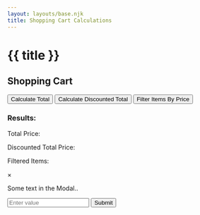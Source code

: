 ```yaml
---
layout: layouts/base.njk
title: Shopping Cart Calculations
---
```


<h1>{{ title }}</h1>

<div id="shoppingCartApp">
  <h2>Shopping Cart</h2>
  <div id="cartItems">
    <!-- Cart items will be rendered here by JavaScript -->
  </div>
  <button id="calculateTotal">Calculate Total</button>
  <button id="calculateDiscountedTotal">Calculate Discounted Total</button>
  <button id="filterByPrice">Filter Items By Price</button>

  <h3>Results:</h3>
  <p>Total Price: <span id="totalPriceOutput"></span></p>
  <p>Discounted Total Price: <span id="discountedTotalPriceOutput"></span></p>
  <p>Filtered Items: <span id="filteredItemsOutput"></span></p>
</div>

<!-- The Modal for Discount Type -->
<div id="myModal" class="modal">
  <!-- Modal content -->
  <div class="modal-content">
    <span class="close">&times;</span>
    <p>Some text in the Modal..</p>
    <input type="text" id="modalInput" placeholder="Enter value">
    <button id="modalSubmit">Submit</button>
  </div>
</div>